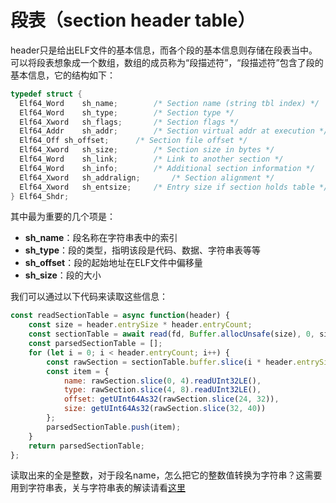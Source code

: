 


# 段表（section header table）
header只是给出ELF文件的基本信息，而各个段的基本信息则存储在段表当中。可以将段表想象成一个数组，数组的成员称为“段描述符”，“段描述符”包含了段的基本信息，它的结构如下：
``` C
typedef struct {
  Elf64_Word	sh_name;		/* Section name (string tbl index) */
  Elf64_Word	sh_type;		/* Section type */
  Elf64_Xword	sh_flags;		/* Section flags */
  Elf64_Addr	sh_addr;		/* Section virtual addr at execution */
  Elf64_Off	sh_offset;		/* Section file offset */
  Elf64_Xword	sh_size;		/* Section size in bytes */
  Elf64_Word	sh_link;		/* Link to another section */
  Elf64_Word	sh_info;		/* Additional section information */
  Elf64_Xword	sh_addralign;		/* Section alignment */
  Elf64_Xword	sh_entsize;		/* Entry size if section holds table */
} Elf64_Shdr;
```
其中最为重要的几个项是：
* **sh_name**：段名称在字符串表中的索引
* **sh_type**：段的类型，指明该段是代码、数据、字符串表等等
* **sh_offset**：段的起始地址在ELF文件中偏移量
* **sh_size**：段的大小

我们可以通过以下代码来读取这些信息：
```JAVASCRIPT
const readSectionTable = async function(header) {
	const size = header.entrySize * header.entryCount;
	const sectionTable = await read(fd, Buffer.allocUnsafe(size), 0, size, header.sectionHeaderOffset);
	const parsedSectionTable = [];
	for (let i = 0; i < header.entryCount; i++) {
		const rawSection = sectionTable.buffer.slice(i * header.entrySize, (i + 1) * header.entrySize);
		const item = {
			name: rawSection.slice(0, 4).readUInt32LE(),
			type: rawSection.slice(4, 8).readUInt32LE(),
			offset: getUInt64As32(rawSection.slice(24, 32)),
			size: getUInt64As32(rawSection.slice(32, 40))
		};
		parsedSectionTable.push(item);
	}
	return parsedSectionTable;
};
```
读取出来的全是整数，对于段名name，怎么把它的整数值转换为字符串？这需要用到字符串表，关与字符串表的解读请看[这里](./elf_string_table.md)